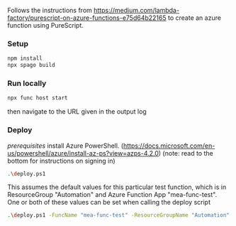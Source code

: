 Follows the instructions from https://medium.com/lambda-factory/purescript-on-azure-functions-e75d64b22165 to create an azure function using PureScript.

### Setup
```bash
npm install
npx spago build
```

### Run locally
```bash
npx func host start
```
then navigate to the URL given in the output log 

### Deploy
*prerequisites*
install Azure PowerShell.  (https://docs.microsoft.com/en-us/powershell/azure/install-az-ps?view=azps-4.2.0) (note: read to the bottom for instructions on signing in)

```bash
.\deploy.ps1
```

This assumes the default values for this particular test function, which is in ResourceGroup "Automation" and Azure Function App "mea-func-test".  One or both of these values can be set when calling the deploy script

```bash
.\deploy.ps1 -FuncName "mea-func-test" -ResourceGroupName "Automation"
```



